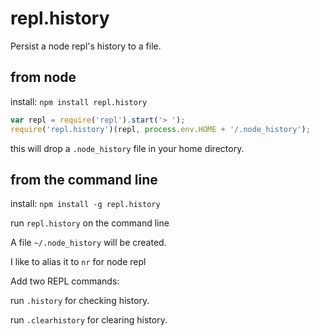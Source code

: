 # repl.history

Persist a node repl's history to a file.

## from node

install: `npm install repl.history`

```javascript
var repl = require('repl').start('> ');
require('repl.history')(repl, process.env.HOME + '/.node_history');
```

this will drop a `.node_history` file in your home directory.

## from the command line

install: `npm install -g repl.history`

run `repl.history` on the command line

A file `~/.node_history` will be created.

I like to alias it to `nr` for node repl

Add two REPL commands:

run `.history` for checking history.

run `.clearhistory` for clearing history.